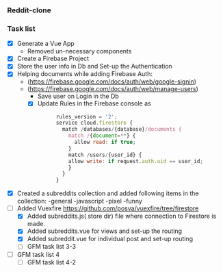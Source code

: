 ### Reddit-clone

### Task list

- [x] Generate a Vue App
  - Removed un-necessary components
- [x] Create a Firebase Project
- [x] Store the user info in Db and Set-up the Authentication
- [x] Helping documents while adding Firebase Auth:
  - (https://firebase.google.com/docs/auth/web/google-signin)
  - (https://firebase.google.com/docs/auth/web/manage-users)
    - Save user on Login in the Db
    - [x] Update Rules in the Firebase console as
      ```javascript
            rules_version = '2';
            service cloud.firestore {
              match /databases/{database}/documents {
                match /{document=**} {
                  allow read: if true;
                }
                match /users/{user_id} {
                allow write: if request.auth.uid == user_id;
                }
              }
            }
      ```
- [x] Created a subreddits collection and added following items in the collection:
  -general
  -javascript
  -pixel
  -funny 
- [ ] Added Vuexfire https://github.com/posva/vuexfire/tree/firestore
     * [x] Added subreddits.js( store dir) file where connection to Firestore is made. 
     * [x] Added subreddits.vue for views and set-up the routing 
     * [x] Added subreddit.vue for individual post and set-up routing 
  * [ ] GFM task list 3-3
- [ ] GFM task list 4
  - [ ] GFM task list 4-2
